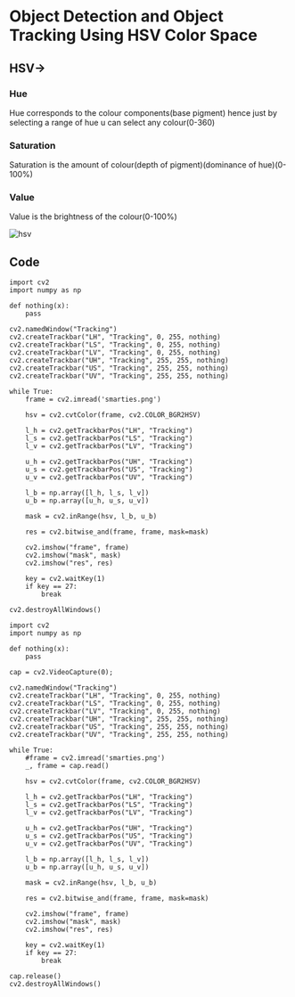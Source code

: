 # Object Detection and Object Tracking Using HSV Color Space

## HSV->

### Hue
Hue corresponds to the colour components(base pigment) hence just by selecting a range of hue u can select any colour(0-360)

### Saturation
Saturation is the amount of colour(depth of pigment)(dominance of hue)(0-100%)

### Value
Value  is the brightness of the colour(0-100%)

![hsv](https://upload.wikimedia.org/wikipedia/commons/thumb/f/f2/HSV_color_solid_cone.png/800px-HSV_color_solid_cone.png)



## Code
```
import cv2
import numpy as np

def nothing(x):
    pass

cv2.namedWindow("Tracking")
cv2.createTrackbar("LH", "Tracking", 0, 255, nothing)
cv2.createTrackbar("LS", "Tracking", 0, 255, nothing)
cv2.createTrackbar("LV", "Tracking", 0, 255, nothing)
cv2.createTrackbar("UH", "Tracking", 255, 255, nothing)
cv2.createTrackbar("US", "Tracking", 255, 255, nothing)
cv2.createTrackbar("UV", "Tracking", 255, 255, nothing)

while True:
    frame = cv2.imread('smarties.png')

    hsv = cv2.cvtColor(frame, cv2.COLOR_BGR2HSV)

    l_h = cv2.getTrackbarPos("LH", "Tracking")
    l_s = cv2.getTrackbarPos("LS", "Tracking")
    l_v = cv2.getTrackbarPos("LV", "Tracking")

    u_h = cv2.getTrackbarPos("UH", "Tracking")
    u_s = cv2.getTrackbarPos("US", "Tracking")
    u_v = cv2.getTrackbarPos("UV", "Tracking")

    l_b = np.array([l_h, l_s, l_v])
    u_b = np.array([u_h, u_s, u_v])

    mask = cv2.inRange(hsv, l_b, u_b)

    res = cv2.bitwise_and(frame, frame, mask=mask)

    cv2.imshow("frame", frame)
    cv2.imshow("mask", mask)
    cv2.imshow("res", res)

    key = cv2.waitKey(1)
    if key == 27:
        break

cv2.destroyAllWindows()
```



```
import cv2
import numpy as np

def nothing(x):
    pass

cap = cv2.VideoCapture(0);

cv2.namedWindow("Tracking")
cv2.createTrackbar("LH", "Tracking", 0, 255, nothing)
cv2.createTrackbar("LS", "Tracking", 0, 255, nothing)
cv2.createTrackbar("LV", "Tracking", 0, 255, nothing)
cv2.createTrackbar("UH", "Tracking", 255, 255, nothing)
cv2.createTrackbar("US", "Tracking", 255, 255, nothing)
cv2.createTrackbar("UV", "Tracking", 255, 255, nothing)

while True:
    #frame = cv2.imread('smarties.png')
    _, frame = cap.read()

    hsv = cv2.cvtColor(frame, cv2.COLOR_BGR2HSV)

    l_h = cv2.getTrackbarPos("LH", "Tracking")
    l_s = cv2.getTrackbarPos("LS", "Tracking")
    l_v = cv2.getTrackbarPos("LV", "Tracking")

    u_h = cv2.getTrackbarPos("UH", "Tracking")
    u_s = cv2.getTrackbarPos("US", "Tracking")
    u_v = cv2.getTrackbarPos("UV", "Tracking")

    l_b = np.array([l_h, l_s, l_v])
    u_b = np.array([u_h, u_s, u_v])

    mask = cv2.inRange(hsv, l_b, u_b)

    res = cv2.bitwise_and(frame, frame, mask=mask)

    cv2.imshow("frame", frame)
    cv2.imshow("mask", mask)
    cv2.imshow("res", res)

    key = cv2.waitKey(1)
    if key == 27:
        break

cap.release()
cv2.destroyAllWindows()
```
